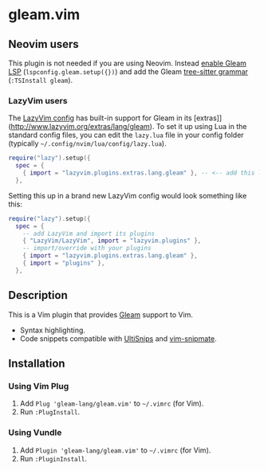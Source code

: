 # gleam.vim

## Neovim users

This plugin is not needed if you are using Neovim. Instead
[enable Gleam LSP][lsp] (`lspconfig.gleam.setup({})`) and add the Gleam
[tree-sitter grammar][treesitter] (`:TSInstall gleam`). 

### LazyVim users

The [LazyVim config](https://github.com/LazyVim/LazyVim) has built-in support for Gleam in its [extras]](http://www.lazyvim.org/extras/lang/gleam). To set it up using Lua in the standard config files, you can edit the `lazy.lua` file in your config folder (typically `~/.config/nvim/lua/config/lazy.lua`).

```lua
require("lazy").setup({
  spec = {
    { import = "lazyvim.plugins.extras.lang.gleam" }, -- <-- add this line here, without changing anything else
  },
```

Setting this up in a brand new LazyVim config would look something like this:

```lua
require("lazy").setup({
  spec = {
    -- add LazyVim and import its plugins
    { "LazyVim/LazyVim", import = "lazyvim.plugins" },
    -- import/override with your plugins
    { import = "lazyvim.plugins.extras.lang.gleam" },
    { import = "plugins" },
  },
```



## Description

This is a Vim plugin that provides [Gleam][gleam] support to Vim.

- Syntax highlighting.
- Code snippets compatible with
  [UltiSnips](https://github.com/SirVer/ultisnips) and
  [vim-snipmate](https://github.com/garbas/vim-snipmate).

## Installation

### Using Vim Plug

1. Add `Plug 'gleam-lang/gleam.vim'` to `~/.vimrc` (for Vim).
2. Run `:PlugInstall`.

### Using Vundle

1. Add `Plugin 'gleam-lang/gleam.vim'` to `~/.vimrc` (for Vim).
2. Run `:PluginInstall`.

[gleam]: https://github.com/gleam-lang/gleam
[lsp]: https://github.com/neovim/nvim-lspconfig
[treesitter]: https://github.com/nvim-treesitter/nvim-treesitter
